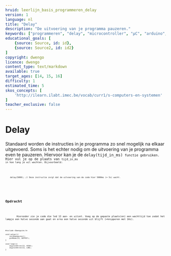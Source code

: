 ```yaml
---
hruid: leerlijn_basis_programmeren_delay
version: 1
language: nl
title: "Delay"
description: "De uitvoering van je programma pauzeren."
keywords: ["programmeren", "delay", "microcontroller", "µC", "arduino", "dwenguino"]
educational_goals: [
    {source: Source, id: id}, 
    {source: Source2, id: id2}
]
copyright: dwengo
licence: dwengo
content_type: text/markdown
available: true
target_ages: [14, 15, 16]
difficulty: 1
estimated_time: 5
skos_concepts: [
    'http://ilearn.ilabt.imec.be/vocab/curr1/s-computers-en-systemen'
]
teacher_exclusive: false
---
```


# Delay

Standaard worden de instructies in je programma zo snel mogelijk na elkaar uitgevoerd. Soms is het echter nodig om de uitvoering van je programma even te pauzeren. Hiervoor kan je de <code class="language-cpp">delay(tijd_in_ms)<code> functie gebruiken. Hier vul je op de plaats van <code class="language-cpp">tijd_in_ms<code> in hoe lang je wil wachten. Bijvoorbeeld:

<pre>
    <code class="lanugage-cpp">
    delay(5000); // Deze instructie zorgt dat de uitvoering van de code hier 5000ms (= 5s) wacht. 
    </code>
</pre>


<div class="dwengo-content assignment">
    <h2 class="title">Opdracht</h2>
    <div class="content">
        Hieronder zie je code die led 13 aan- en uitzet. Voeg op de gepaste plaats(en) een wachttijd toe zodat het lampje een halve seconde aan gaat en erna een halve seconde uit blijft (=knipperen met 1Hz). 
<pre>
<code class="language-cpp">

    #include <Dwenguino.h>

    void setup(){
        initDwenguino();
        pinMode(13, OUTPUT);
    }

    void loop(){
        digitalWrite(13, HIGH);
        digitalWrite(13, LOW);
    }

</code>
</pre> 
    </div>
</div>